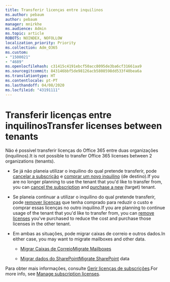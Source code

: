 ```yaml
---
title: Transferir licenças entre inquilinos
ms.author: pebaum
author: pebaum
manager: mnirkhe
ms.audience: Admin
ms.topic: article
ROBOTS: NOINDEX, NOFOLLOW
localization_priority: Priority
ms.collection: Adm_O365
ms.custom:
- "1500021"
- "4689"
ms.openlocfilehash: c31415c4191ebcf50acc8095de3ba6cf31661aa9
ms.sourcegitcommit: 843146bbf5de98126acb5808598dd533f40bea6a
ms.translationtype: HT
ms.contentlocale: pt-PT
ms.lasthandoff: 04/08/2020
ms.locfileid: "43191111"
---
```

# <a name="transfer-licenses-between-tenants"></a><span data-ttu-id="3c632-102">Transferir licenças entre inquilinos</span><span class="sxs-lookup"><span data-stu-id="3c632-102">Transfer licenses between tenants</span></span>

<span data-ttu-id="3c632-103">Não é possível transferir licenças do Office 365 entre duas organizações (inquilinos).</span><span class="sxs-lookup"><span data-stu-id="3c632-103">It is not possible to transfer Office 365 licenses between 2 organizations (tenants).</span></span> 

- <span data-ttu-id="3c632-104">Se já não planeia utilizar o inquilino do qual pretende transferir, pode [cancelar a subscrição](https://admin.microsoft.com/Adminportal/Home?source=applauncher#/subscriptions) e [comprar um novo inquilino](https://products.office.com/compare-all-microsoft-office-products-b?rtc=1&activetab=tab:primaryr2) (de destino).</span><span class="sxs-lookup"><span data-stu-id="3c632-104">If you are no longer planning to use the tenant that you'd like to transfer from, you can [cancel the subscription](https://admin.microsoft.com/Adminportal/Home?source=applauncher#/subscriptions) and [purchase a new](https://products.office.com/compare-all-microsoft-office-products-b?rtc=1&activetab=tab:primaryr2) (target) tenant.</span></span>

- <span data-ttu-id="3c632-105">Se planeia continuar a utilizar o inquilino do qual pretende transferir, pode [remover licenças](https://docs.microsoft.com/microsoft-365/commerce/licenses/buy-licenses?view=o365-worldwide) que tenha comprado para reduzir o custo e comprar essas licenças no outro inquilino.</span><span class="sxs-lookup"><span data-stu-id="3c632-105">If you are planning to continue usage of the tenant that you'd like to transfer from, you can [remove licenses](https://docs.microsoft.com/microsoft-365/commerce/licenses/buy-licenses?view=o365-worldwide) you've purchased to reduce the cost and purchase those licenses in the other tenant.</span></span>

- <span data-ttu-id="3c632-106">Em ambas as situações, pode migrar caixas de correio e outros dados.</span><span class="sxs-lookup"><span data-stu-id="3c632-106">In either case, you may want to migrate mailboxes and other data.</span></span>

    - [<span data-ttu-id="3c632-107">Migrar Caixas de Correio</span><span class="sxs-lookup"><span data-stu-id="3c632-107">Migrate Mailboxes</span></span>](https://docs.microsoft.com/Exchange/mailbox-migration/migrate-mailboxes-across-tenants)

    - <span data-ttu-id="3c632-108">[Migrar dados do SharePoint](https://aka.ms/modernSpoAdminCenter/CloudContentMigrations)</span><span class="sxs-lookup"><span data-stu-id="3c632-108">[Migrate SharePoint](https://aka.ms/modernSpoAdminCenter/CloudContentMigrations) data</span></span>

<span data-ttu-id="3c632-109">Para obter mais informações, consulte [Gerir licenças de subscrições](https://docs.microsoft.com/microsoft-365/commerce/licenses/buy-licenses?view=o365-worldwide).</span><span class="sxs-lookup"><span data-stu-id="3c632-109">For more info, see [Manage subscription licenses](https://docs.microsoft.com/microsoft-365/commerce/licenses/buy-licenses?view=o365-worldwide).</span></span>
